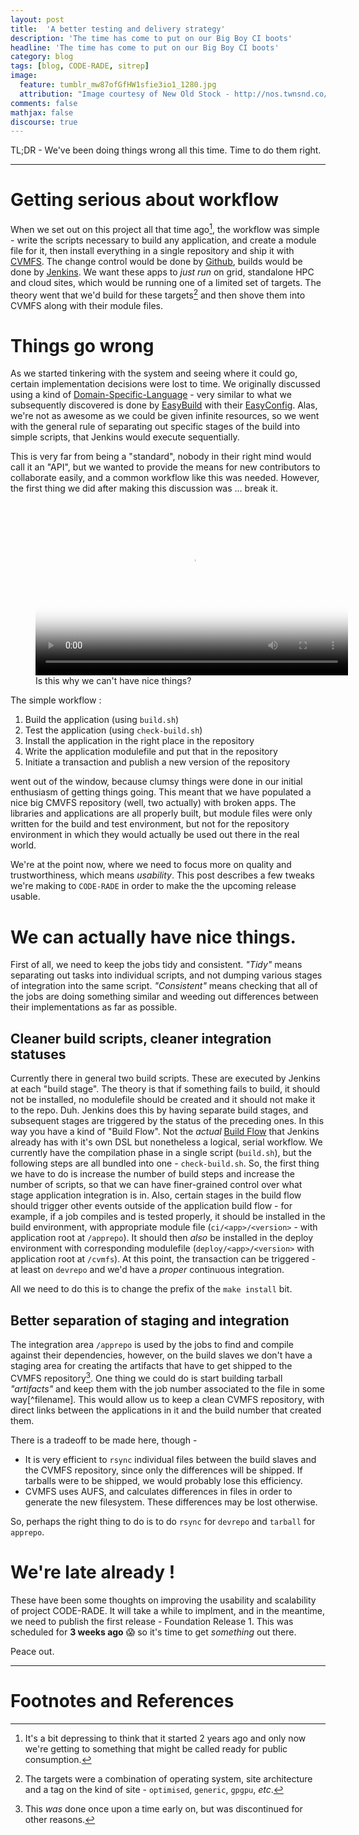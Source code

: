 ```yaml
---
layout: post
title:  'A better testing and delivery strategy'
description: 'The time has come to put on our Big Boy CI boots'
headline: 'The time has come to put on our Big Boy CI boots'
category: blog
tags: [blog, CODE-RADE, sitrep]
image:
  feature: tumblr_mw87ofGfHW1sfie3io1_1280.jpg
  attribution: "Image courtesy of New Old Stock - http://nos.twnsnd.co/image/69699793933"
comments: false
mathjax: false
discourse: true
---
```


TL;DR - We've been doing things wrong all this time. Time to do them right.

-------

# Getting serious about workflow

When we set out on this project all that time ago[^Depressing], the workflow was simple - write the scripts necessary to build any application, and create a module file for it, then install everything in a single repository and ship it with [CVMFS](http://cernvm.cern.ch/portal/filesystem). The change control would be done by [Github](https://github.com/), builds would be done by [Jenkins](http://www.jenkins-ci.org). We want these apps to _just run_ on grid, standalone HPC and cloud sites, which would be running one of a limited set of targets. The theory went that we'd build for these targets[^targets] and then shove them into CVMFS along with their module files.

# Things go wrong

As we started tinkering with the system and seeing where it could go, certain implementation decisions were lost to time. We originally discussed using a kind of [Domain-Specific-Language](https://en.wikipedia.org/wiki/Domain-specific_language) - very similar to what we subsequently discovered is done by [EasyBuild](https://hpcugent.github.io/easybuild/) with their [EasyConfig](https://github.com/hpcugent/easybuild-easyconfigs). Alas, we're not as awesome as we could be given infinite resources, so we went with the general rule of separating out specific stages of the build into simple scripts, that Jenkins would execute sequentially.

This is very far from being a "standard", nobody in their right mind would call it an "API", but we wanted to provide the means for new contributors to collaborate easily, and a common workflow like this was needed. However, the first thing we did after making this discussion  was ... break it.

<figure>
<video id="gif-mp4" poster="https://media.giphy.com/media/O9IvntBQsqSB2/200_s.gif" style="margin:0 auto ;padding:0 display: block;" loop="" height="277" width="500">
<source src="http://media.giphy.com/media/O9IvntBQsqSB2/giphy.mp4" type="video/mp4">
            Your browser does not support the mp4 video codec.
</video>
<figcaption>Is this why we can't have nice things?</figcaption>
</figure>

The simple workflow :

  1. Build the application (using `build.sh`)
  1. Test the application (using `check-build.sh`)
  1. Install the application in the right place in the repository
  1. Write the application modulefile and put that in the repository
  1. Initiate a transaction and publish a new version of the repository

went out of the window, because clumsy things were done in our initial enthusiasm of getting things going.
This meant that we have populated a nice big CMVFS repository (well, two actually) with broken apps.
The libraries and applications are all properly built, but module files were only written for the build and test environment, but not for the repository environment in which they would actually be used out there in the real world.

We're at the point now, where we need to focus more on quality and trustworthiness, which means *usability*. This post describes a few tweaks we're making to `CODE-RADE` in order to make the the upcoming release usable.


# We can actually have nice things.

First of all, we need to keep the jobs tidy and consistent.
*"Tidy"* means separating out tasks into individual scripts, and not dumping various stages of integration into the same script.
*"Consistent"* means checking that all of the jobs are doing something similar and weeding out differences between their implementations as far as possible.

## Cleaner build scripts, cleaner integration statuses

Currently there in general two build scripts.
These are executed by Jenkins at each "build stage".
The theory is that if something fails to build, it should not be installed, no modulefile should be created and it should not make it to the repo. Duh.
Jenkins does this by having separate build stages, and subsequent stages are triggered by the status of the preceding ones.
In this way you have a kind of "Build Flow". Not the *actual* [Build Flow](https://wiki.jenkins-ci.org/display/JENKINS/Build+Flow+Plugin) that Jenkins already has with it's own DSL but nonetheless a logical, serial workflow.
We currently have the compilation phase in a single script (`build.sh`), but the following steps are all bundled into one - `check-build.sh`.
So, the first thing we have to do is increase the number of build steps and increase the number of scripts, so that we can have finer-grained control over what stage application integration is in.
Also, certain stages in the build flow should trigger other events outside of the application build flow - for example, if a job compiles and is tested properly, it should be installed in the build environment, with appropriate module file (`ci/<app>/<version>` - with application root at `/apprepo`).
It should then _also_ be installed in the deploy environment with corresponding modulefile (`deploy/<app>/<version>` with application root at `/cvmfs`).
At this point, the transaction can be triggered - at least on `devrepo` and we'd have a _proper_ continuous integration.

All we need to do this is to change the prefix of the `make install` bit.

## Better separation of staging and integration

The integration area `/apprepo` is used by the jobs to find and compile against their dependencies, however, on the build slaves we don't have a staging area for creating the artifacts that have to get shipped to the CVMFS repository[^Fanie]. One thing we could do is start building tarball *"artifacts"* and keep them with the job number associated to the file in some way[^filename]. This would allow us to keep a clean CVMFS repository, with direct links between the applications in it and the build number that created them.

There is a tradeoff to be made here, though -

  * It is very efficient to `rsync` individual files between the build slaves and the CVMFS repository, since only the differences will be shipped. If tarballs were to be shipped, we would probably lose this efficiency.
  * CVMFS uses AUFS, and calculates differences in files in order to generate the new filesystem. These differences may be lost otherwise.

So, perhaps the right thing to do is to do `rsync` for `devrepo` and `tarball` for `apprepo`.

# We're late already !

These have been some thoughts on improving the usability and scalability of project CODE-RADE. It will take a while to implment, and in the meantime, we need to publish the first release - Foundation Release 1.
This was scheduled for **3 weeks ago** :scream: so it's time to get *something* out there.

Peace out.

------

# Footnotes and References

[^Depressing]: It's a bit depressing to think that it started 2 years ago and only now we're getting to something that might be called ready for public consumption.
[^targets]: The targets were a combination of operating system, site architecture and a tag on the kind of site - `optimised`, `generic`, `gpgpu`, _etc_.
[^Fanie]: This *was* done once upon a time early on, but was discontinued for other reasons.
[^jobnumber]:
